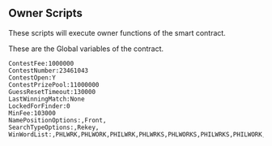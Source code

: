 ## Owner Scripts
These scripts will execute owner functions of the smart contract. 

These are the Global variables of the contract. 
```
ContestFee:1000000
ContestNumber:23461043
ContestOpen:Y
ContestPrizePool:11000000
GuessResetTimeout:130000
LastWinningMatch:None
LockedForFinder:0
MinFee:103000
NamePositionOptions:,Front,
SearchTypeOptions:,Rekey,
WinWordList:,PHLWRK,PHLWORK,PHILWRK,PHLWRKS,PHLWORKS,PHILWRKS,PHILWORK,PHILWORKS,
```
